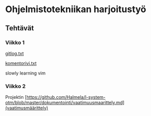 # Ohjelmistotekniikan harjoitustyö
## Tehtävät
### Viikko 1
[gitlog.txt](https://github.com/Halmela/l-system-otm/blob/master/laskarit/gitlog.txt)

[komentorivi.txt](https://github.com/Halmela/l-system-otm/blob/master/laskarit/komentorivi.txt)

slowly learning vim
### Viikko 2
Projektin [https://github.com/Halmela/l-system-otm/blob/master/dokumentointi/vaatimuusmaarittely.md](vaatimusmäärittely)
